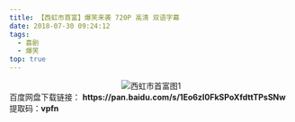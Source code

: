 ```yaml
---
title: 【西虹市首富】爆笑来袭 720P 高清 双语字幕
date: 2018-07-30 09:24:12
tags:
  - 喜剧
  - 爆笑
top: true
---
```

<div align=center>
    <img src="/assets/images/a/3/xhssf/1.jpg" alt="西虹市首富图1">
</div>
<!-- more -->
百度网盘下载链接：
<b>https://pan.baidu.com/s/1Eo6zI0FkSPoXfdttTPsSNw</b>
提取码：<b>vpfn</b>


